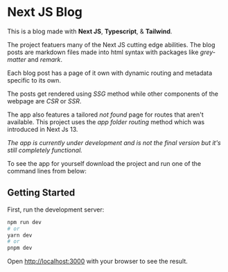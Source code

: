 # Next JS Blog 

This is a blog made with **Next JS**, **Typescript**, & **Tailwind**.

The project featuers many of the Next JS cutting edge abilities. The blog posts are markdown files made into html syntax with packages like *grey-matter* and *remark*. 

Each blog post has a page of it own with dynamic routing and metadata specific to its own.

The posts get rendered using *SSG* method while other components of the webpage are *CSR* or *SSR*. 

The app also features a tailored *not found* page for routes that aren't available. This project uses the *app folder routing* method which was introduced in Next Js 13.

*The app is currently under development and is not the final version but it's still completely functional.*

To see the app for yourself download the project and run one of the command lines from below:

## Getting Started

First, run the development server:

```bash
npm run dev
# or
yarn dev
# or
pnpm dev
```

Open [http://localhost:3000](http://localhost:3000) with your browser to see the result.